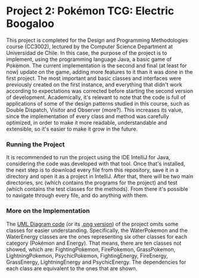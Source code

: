 Project 2: Pokémon TCG: Electric Boogaloo
======
This project is completed for the Design and Programming Methodologies course (CC3002), lectured by the Computer Science Department at Universidad de Chile. 
In this case, the purpose of the project is to implement, using the programming language Java, a basic game of Pokémon. The current implementation is the second and final (at least for now) update on the game, adding more features to it than it was done in the first project. The most important and basic classes and interfaces were previously created on the first instance, and everything that didn't work according to expectations was corrected before starting the second version of development.
Academically, it's relevant to note that the code is full of applications of some of the design patterns studied in this course, such as Double Dispatch, Visitor and Observer (more?). This increases its value, since the implementation of every class and method was carefully optimized, in order to make it more readable, understandable and extensible, so it's easier to make it grow in the future.

### Running the Project
It is recommended to run the project using the IDE IntelliJ for Java, considering the code was developed with that tool. Once that's installed, the next step is to download every file from this repository, save it in a directory and open it as a project in IntelliJ. 
After that, there will be two main directories, src (which contains the programs for the project) and test (which contains the test classes for the methods). From there it's possible to navigate through every file, and do anything with them.

### More on the Implementation
The [UML Diagram code](../blob/master/uml-pokemon.uml) (or its [.png version](../blob/master/pokemondiagram.png)) of the project omits some classes for easier understanding. Specifically, the WaterPokemon and the WaterEnergy classes are the ones representing six other classes for each category (Pokémon and Energy). That means, there are ten classes not showed, which are: FightingPokemon, FirePokemon, GrassPokemon, LightningPokemon, PsychicPokemon, FightingEnergy, FireEnergy, GrassEnergy, LightningEnergy and PsychicEnergy. The dependencies for each class are equivalent to the ones that are shown.
